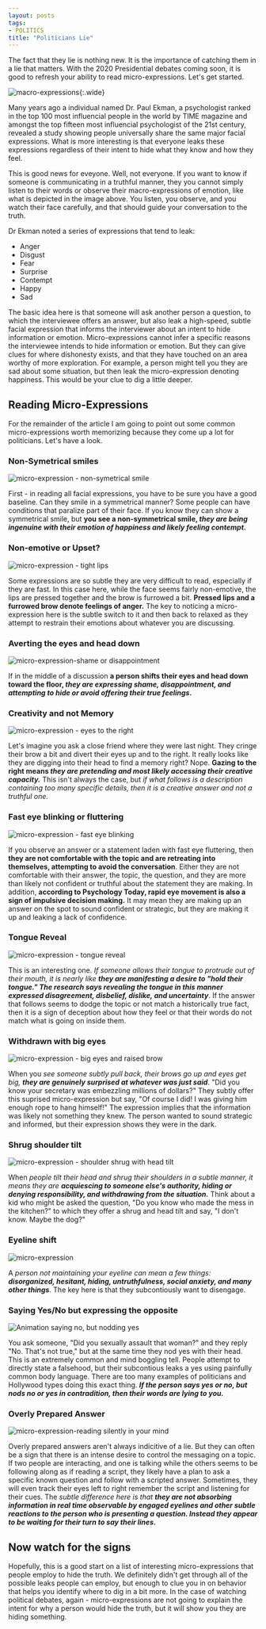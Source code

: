 ```yaml
---
layout: posts
tags:
- POLITICS
title: "Politicians Lie"
---
```

The fact that they lie is nothing new. It is the importance of catching them in a lie that matters. With the 2020 Presidential debates coming soon, it is good to refresh your ability to read micro-expressions. Let's get started.

![macro-expressions](/assets/images/macro-expressions.jpg){:.wide}

Many years ago a individual named Dr. Paul Ekman, a psychologist ranked in the top 100 most influencial people in the world by TIME magazine and amongst the top fifteen most influencial psychologist of the 21st century, revealed a study showing people universally share the same major facial expressions. What is more interesting is that everyone leaks these expressions regardless of their intent to hide what they know and how they feel.

This is good news for eveyone. Well, not everyone. If you want to know if someone is communicating in a truthful manner, they you cannot simply listen to their words or observe their macro-expressions of emotion, like what is depicted in the image above. You listen, you observe, and you watch their face carefully, and that should guide your conversation to the truth.

Dr Ekman noted a series of expressions that tend to leak:

* Anger
* Disgust
* Fear
* Surprise
* Contempt
* Happy
* Sad

The basic idea here is that someone will ask another person a question, to which the interviewee offers an answer, but also leak a high-speed, subtle facial expression that informs the interviewer about an intent to hide information or emotion. Micro-expressions cannot infer a specific reasons the interviewee intends to hide information or emotion. But they can give clues for where dishonesty exists, and that they have touched on an area worthy of more exploration. For example, a person might tell you they are sad about some situation, but then leak the micro-expression denoting happiness. This would be your clue to dig a little deeper.

## Reading Micro-Expressions

For the remainder of the article I am going to point out some common micro-expressions worth memorizing because they come up a lot for politicians. Let's have a look.

### Non-Symetrical smiles

![micro-expression - non-symetrical smile](/assets/images/micro-expression-non-symmetry.jpg)

First - in reading all facial expressions, you have to be sure you have a good baseline. Can they smile in a symmetrical manner? Some people can have conditions that paralize part of their face. If you know they can show a symmetrical smile, but **you see a non-symmetrical smile, _they are being ingenuine with their emotion of happiness and likely feeling contempt_.**

### Non-emotive or Upset?

![micro-expression - tight lips](/assets/images/micro-expression-pressed-lips.jpg)

Some expressions are so subtle they are very difficult to read, especially if they are fast. In this case here, while the face seems fairly non-emotive, the lips are pressed together and the brow is furrowed a bit. **Pressed lips and a furrowed brow denote feelings of anger.** The key to noticing a micro-expression here is the subtle switch to it and then back to relaxed as they attempt to restrain their emotions about whatever you are discussing.

### Averting the eyes and head down

![micro-expression-shame or disappointment](/assets/images/micro-expression-eyes-and-head-down.jpg)

If in the middle of a discussion **a person shifts their eyes and head down toward the floor, _they are expressing shame, disappointment, and attempting to hide or avoid offering their true feelings_.**

### Creativity and not Memory

![micro-expression - eyes to the right](/assets/images/micro-expression-eyes-to-the-right-creative.jpg)

Let's imagine you ask a close friend where they were last night. They cringe their brow a bit and divert their eyes up and to the right. It really looks like they are digging into their head to find a memory right? Nope. **Gazing to the right means _they are pretending and most likely accessing their creative capacity._** This isn't always the case, but _if what follows is a description containing too many specific details, then it is a creative answer and not a truthful one._

### Fast eye blinking or fluttering

![micro-expression - fast eye blinking](/assets/images/micro-expression-fast-eye-blink.jpg)

If you observe an answer or a statement laden with fast eye fluttering, then **they are not comfortable with the topic and are retreating into themselves, attempting to avoid the conversation**. Either they are not comfortable with their answer, the topic, the question, and they are more than likely not confident or truthful about the statement they are making. In addition, **according to Psychology Today, rapid eye movement is also a sign of impulsive decision making.** It may mean they are making up an answer on the spot to sound confident or strategic, but they are making it up and leaking a lack of confidence.

### Tongue Reveal

![micro-expression - tongue reveal](/assets/images/micro-expression-tongue-reveal.jpg)

This is an interesting one. _If someone allows their tongue to protrude out of their mouth, it is nearly like **they are manifesting a desire to "hold their tongue." The research says revealing the tongue in this manner expressed disagreement, disbelief, dislike, and uncertainty**_. If the answer that follows seems to dodge the topic or not match a historically true fact, then it is a sign of deception about how they feel or that their words do not match what is going on inside them.

### Withdrawn with big eyes

![micro-expression - big eyes and raised brow](/assets/images/micro-expression-draw-back-raised-brows-big-eyes-open-mouth.jpg) 

When you _see someone subtly pull back, their brows go up and eyes get big, **they are genuinely surprised at whatever was just said**_. "Did you know your secretary was embezzling millions of dollars?" They subtly offer this suprised micro-expression but say, "Of course I did! I was giving him enough rope to hang himself!" The expression implies that the information was likely not something they knew. The person wanted to sound strategic and informed, but their expression shows they were in the dark.

### Shrug shoulder tilt

![micro-expression - shoulder shrug with head tilt](/assets/images/micro-expression-shrug-tilt-into-shoulder.jpg)

When _people tilt their head and shrug their shoulders in a subtle manner, it means they are **acquiescing to someone else's authority, hiding or denying responsibility, and withdrawing from the situation.**_ Think about a kid who might be asked the question, "Do you know who made the mess in the kitchen?" to which they offer a shrug and head tilt and say, "I don't know. Maybe the dog?"

### Eyeline shift

![micro-expression](/assets/images/micro-expression-eye-line-away.jpg)

A _person not maintaining your eyeline can mean a few things: **disorganized, hesitant, hiding, untruthfulness, social anxiety, and many other things**_. The key here is that they subcontiously want to disengage.

### Saying Yes/No but expressing the opposite

![Animation saying no, but nodding yes](/assets/images/joe-no-and-yes.gif)

You ask someone, "Did you sexually assault that woman?" and they reply "No. That's not true," but at the same time they nod yes with their head. This is an extremely common and mind boggling tell. People attempt to directly state a falsehood, but their subcontious leaks a yes using painfully common body language. There are too many examples of politicians and Hollywood types doing this exact thing. _**If the person says yes or no, but nods no or yes in contradition, then their words are lying to you.**_

### Overly Prepared Answer

![micro-expression-reading silently in your mind](/assets/images/joe-reading.gif)

Overly prepared answers aren't always indicitive of a lie. But they can often be a sign that there is an intense desire to control the messaging on a topic. If two people are interacting, and one is talking while the others seems to be following along as if reading a script, they likely have a plan to ask a specific known question and follow with a scripted answer. Sometimes, they will even track their eyes left to right remember the script and listening for their cues. The _subtle difference here is that **they are not absorbing information in real time observable by engaged eyelines and other subtle reactions to the person who is presenting a question. Instead they appear to be waiting for their turn to say their lines.**_

## Now watch for the signs

Hopefully, this is a good start on a list of interesting micro-expressions that people employ to hide the truth. We definitely didn't get through all of the possible leaks people can employ, but enough to clue you in on behavior that helps you identify where to dig in a bit more. In the case of watching political debates, again - micro-expressions are not going to explain the intent for why a person would hide the truth, but it will show you they are hiding something.